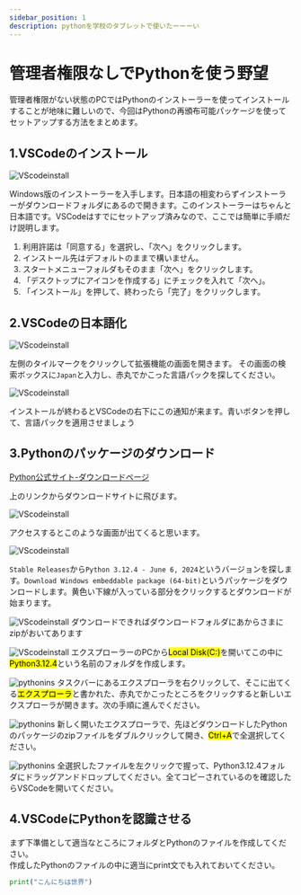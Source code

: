 ```yaml
---
sidebar_position: 1
description: pythonを学校のタブレットで使いたーーーい
---
```


# 管理者権限なしでPythonを使う野望
管理者権限がない状態のPCではPythonのインストーラーを使ってインストールすることが地味に難しいので、今回はPythonの再頒布可能パッケージを使ってセットアップする方法をまとめます。

## 1.VSCodeのインストール
![VScodeinstall](./img/24.jpg)

Windows版のインストーラーを入手します。日本語の相変わらずインストーラーがダウンロードフォルダにあるので開きます。このインストーラーはちゃんと日本語です。VSCodeはすでにセットアップ済みなので、ここでは簡単に手順だけ説明します。

1. 利用許諾は「同意する」を選択し、「次へ」をクリックします。
2. インストール先はデフォルトのままで構いません。
3. スタートメニューフォルダもそのまま「次へ」をクリックします。
4. 「デスクトップにアイコンを作成する」にチェックを入れて「次へ」。
5. 「インストール」を押して、終わったら「完了」をクリックします。

## 2.VSCodeの日本語化
![VScodeinstall](./img/25.jpg)

左側のタイルマークをクリックして拡張機能の画面を開きます。
その画面の検索ボックスに`Japan`と入力し、赤丸でかこった言語パックを探してください。

![VScodeinstall](./img/26.jpg)

インストールが終わるとVSCodeの右下にこの通知が来ます。青いボタンを押して、言語パックを適用させましょう

## 3.Pythonのパッケージのダウンロード

[Python公式サイト-ダウンロードページ](https://www.python.org/downloads/windows/)

上のリンクからダウンロードサイトに飛びます。

![VScodeinstall](./img/27.jpg)

アクセスするとこのような画面が出てくると思います。

![VScodeinstall](./img/28.jpg)

`Stable Releases`から`Python 3.12.4 - June 6, 2024`というバージョンを探します。`Download Windows embeddable package (64-bit)`というパッケージをダウンロードします。黄色い下線が入っている部分をクリックするとダウンロードが始まります。

![VScodeinstall](./img/29.jpg)
ダウンロードできればダウンロードフォルダにあからさまにzipがおいてあります

![VScodeinstall](./img/30.jpg)
エクスプローラーのPCから<mark>Local Disk(C:)</mark>を開いてこの中に<mark>Python3.12.4</mark>という名前のフォルダを作成します。

![pythonins](./img/32.jpg)
タスクバーにあるエクスプローラを右クリックして、そこに出てくる<mark>エクスプローラ</mark>と書かれた、赤丸でかこったところをクリックすると新しいエクスプローラが開きます。次の手順に進んでください。

![pythonins](./img/31.jpg)
新しく開いたエクスプローラで、先ほどダウンロードしたPythonのパッケージのzipファイルをダブルクリックして開き、<mark>Ctrl+A</mark>で全選択してください。

![pythonins](./img/33.jpg)
全選択したファイルを左クリックで握って、Python3.12.4フォルダにドラッグアンドドロップしてください。全てコピーされているのを確認したらVSCodeを開いてください。

## 4.VSCodeにPythonを認識させる

まず下準備として適当なところにフォルダとPythonのファイルを作成してください。  
作成したPythonのファイルの中に適当にprint文でも入れておいてください。

```python
print("こんにちは世界")